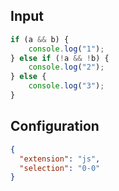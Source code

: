 
## Input
```javascript input
if (a && b) {
    console.log("1");
} else if (!a && !b) {
    console.log("2");
} else {
    console.log("3");
}
```

## Configuration
```json configuration
{
  "extension": "js",
  "selection": "0-0"
}
```
